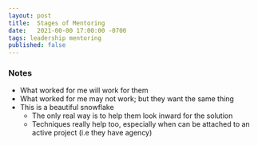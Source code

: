 ```yaml
---
layout: post
title:  Stages of Mentoring
date:   2021-00-00 17:00:00 -0700
tags: leadership mentoring
published: false
---
```

### Notes
* What worked for me will work for them
* What worked for me may not work; but they want the same thing
* This is a beautiful snowflake
    * The only real way is to help them look inward for the solution
    * Techniques really help too, especially when can be attached to an active project (i.e they have agency)

